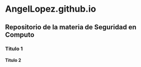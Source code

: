 # AngelLopez.github.io
## Repositorio de la materia de Seguridad en Computo

### Titulo 1

#### Titulo 2
